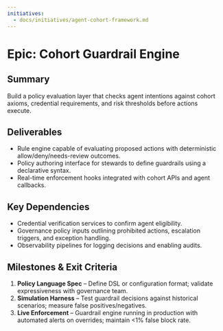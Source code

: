 ```yaml
---
initiatives:
  - docs/initiatives/agent-cohort-framework.md
---
```


# Epic: Cohort Guardrail Engine

## Summary
Build a policy evaluation layer that checks agent intentions against cohort axioms, credential requirements, and risk thresholds before actions execute.

## Deliverables
- Rule engine capable of evaluating proposed actions with deterministic allow/deny/needs-review outcomes.
- Policy authoring interface for stewards to define guardrails using a declarative syntax.
- Real-time enforcement hooks integrated with cohort APIs and agent callbacks.

## Key Dependencies
- Credential verification services to confirm agent eligibility.
- Governance policy inputs outlining prohibited actions, escalation triggers, and exception handling.
- Observability pipelines for logging decisions and enabling audits.

## Milestones & Exit Criteria
1. **Policy Language Spec** – Define DSL or configuration format; validate expressiveness with governance team.
2. **Simulation Harness** – Test guardrail decisions against historical scenarios; measure false positives/negatives.
3. **Live Enforcement** – Guardrail engine running in production with automated alerts on overrides; maintain <1% false block rate.
